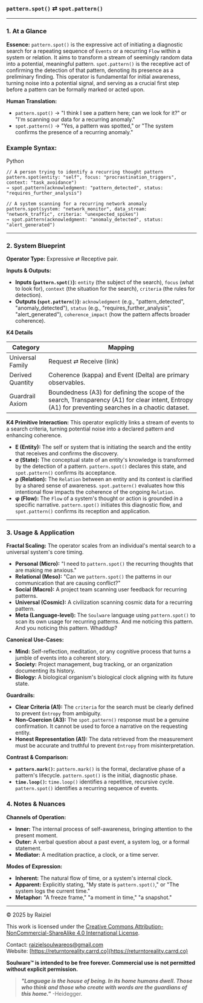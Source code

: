 

### `pattern.spot()` ⇄ `spot.pattern()`

------



### 1. At a Glance

**Essence:** `pattern.spot()` is the expressive act of initiating a diagnostic search for a repeating sequence of `Events` or a recurring `Flow` within a system or relation. It aims to transform a stream of seemingly random data into a potential, meaningful pattern. `spot.pattern()` is the receptive act of confirming the detection of that pattern, denoting its presence as a preliminary finding. This operator is fundamental for initial awareness, turning noise into a potential signal, and serving as a crucial first step before a pattern can be formally marked or acted upon.

**Human Translation:**

- `pattern.spot()` → "I think I see a pattern here; can we look for it?" or "I'm scanning our data for a recurring anomaly."
- `spot.pattern()` → "Yes, a pattern was spotted," or "The system confirms the presence of a recurring anomaly."



### Example Syntax:

Python

```
// A person trying to identify a recurring thought pattern
pattern.spot(entity: "self", focus: "procrastination_triggers", context: "task_avoidance")
→ spot.pattern(acknowledgment: "pattern_detected", status: "requires_further_analysis")

// A system scanning for a recurring network anomaly
pattern.spot(system: "network_monitor", data_stream: "network_traffic", criteria: "unexpected_spikes")
→ spot.pattern(acknowledgment: "anomaly_detected", status: "alert_generated")
```

------



### 2. System Blueprint

**Operator Type:** Expressive ⇄ Receptive pair.

**Inputs & Outputs:**

- **Inputs (`pattern.spot()`):** `entity` (the subject of the search), `focus` (what to look for), `context` (the situation for the search), `criteria` (the rules for detection).
- **Outputs (`spot.pattern()`):** `acknowledgment` (e.g., "pattern_detected", "anomaly_detected"), `status` (e.g., "requires_further_analysis", "alert_generated"), `coherence_impact` (how the pattern affects broader coherence).

**K4 Details**

| Category         | Mapping                                                      |
| ---------------- | ------------------------------------------------------------ |
| Universal Family | Request ⇄ Receive (link)                                     |
| Derived Quantity | Coherence (kappa) and Event (Delta) are primary observables. |
| Guardrail Axiom  | Boundedness (A3) for defining the scope of the search, Transparency (A1) for clear intent, Entropy (A1) for preventing searches in a chaotic dataset. |

**K4 Primitive Interaction:** This operator explicitly links a stream of events to a search criteria, turning potential noise into a declared pattern and enhancing coherence.

- **E (Entity):** The self or system that is initiating the search and the entity that receives and confirms the discovery.
- **σ (State):** The conceptual state of an entity's knowledge is transformed by the detection of a pattern. `pattern.spot()` declares this state, and `spot.pattern()` confirms its acceptance.
- **ρ (Relation):** The `Relation` between an entity and its context is clarified by a shared sense of awareness. `spot.pattern()` evaluates how this intentional flow impacts the coherence of the ongoing `Relation`.
- **φ (Flow):** The `Flow` of a system's thought or action is grounded in a specific narrative. `pattern.spot()` initiates this diagnostic flow, and `spot.pattern()` confirms its reception and application.

------



### 3. Usage & Application

**Fractal Scaling:** The operator scales from an individual's mental search to a universal system's core timing.

- **Personal (Micro):** "I need to `pattern.spot()` the recurring thoughts that are making me anxious."
- **Relational (Meso):** "Can we `pattern.spot()` the patterns in our communication that are causing conflict?"
- **Social (Macro):** A project team scanning user feedback for recurring patterns.
- **Universal (Cosmic):** A civilization scanning cosmic data for a recurring pattern.
- **Meta (Language-level):** The `Soulware` language using `pattern.spot()` to scan its own usage for recurring patterns. And me noticing this pattern. And you noticing this pattern. Whaddup?

**Canonical Use-Cases:**

- **Mind:** Self-reflection, meditation, or any cognitive process that turns a jumble of events into a coherent story.
- **Society:** Project management, bug tracking, or an organization documenting its history.
- **Biology:** A biological organism's biological clock aligning with its future state.

**Guardrails:**

- **Clear Criteria (A1):** The `criteria` for the search must be clearly defined to prevent `Entropy` from ambiguity.
- **Non-Coercion (A3):** The `spot.pattern()` response must be a genuine confirmation. It cannot be used to force a narrative on the requesting entity.
- **Honest Representation (A1):** The data retrieved from the measurement must be accurate and truthful to prevent `Entropy` from misinterpretation.

**Contrast & Comparison:**

- **`pattern.mark()`:** `pattern.mark()` is the formal, declarative phase of a pattern's lifecycle. `pattern.spot()` is the initial, diagnostic phase.
- **`time.loop()`:** `time.loop()` identifies a repetitive, recursive cycle. `pattern.spot()` identifies a recurring sequence of events.



### 4. Notes & Nuances

**Channels of Operation:**

- **Inner:** The internal process of self-awareness, bringing attention to the present moment.
- **Outer:** A verbal question about a past event, a system log, or a formal statement.
- **Mediator:** A meditation practice, a clock, or a time server.

**Modes of Expression:**

- **Inherent:** The natural flow of time, or a system's internal clock.
- **Apparent:** Explicitly stating, "My state is `pattern.spot()`," or "The system logs the current time."
- **Metaphor:** "A freeze frame," "a moment in time," "a snapshot."

---

© 2025 by Raiziel

This work is licensed under the [Creative Commons Attribution-NonCommercial-ShareAlike 4.0 International License](https://creativecommons.org/licenses/by-nc-sa/4.0/).

Contact: [raizielsoulwareos@gmail.com](mailto:raizielsoulwareos@gmail.com)  
Website: [https://returntoreality.carrd.co](https://returntoreality.carrd.co)

**Soulware™ is intended to be free forever. Commercial use is not permitted without explicit permission.**



> ***"Language is the house of being. In its home humans dwell. Those who think and those who create with words are the guardians of this home."***
-Heidegger.
